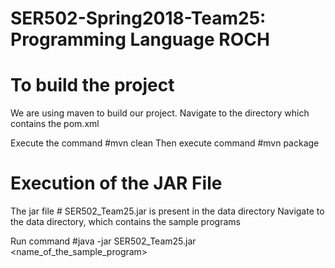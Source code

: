 # SER502-Spring2018-Team25: Programming Language ROCH

# To build the project
We are using maven to build our project.
Navigate to the directory which contains the pom.xml

Execute the command 
            #mvn clean
Then execute command 
            #mvn package

# Execution of the JAR File
The jar file # SER502_Team25.jar is present in the data directory
Navigate to the data directory, which contains the sample programs

Run command 
          #java -jar SER502_Team25.jar <name_of_the_sample_program>
